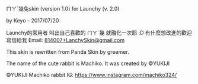 ㄇㄚˊ幾兔skin (version 1.0) for Launchy (v. 2.0)

by Keyo - 2017/07/20

Launchy的常用者 叫出自己喜歡的 ㄇㄚˊ幾 就融化一次耶 :D
有什麼想改進的歡迎寫信給我
Email: 814007+LanchySkin@gmail.com

This skin is  rewritten from Panda Skin  by greemer.

The name of the cute rabbit is Machiko.
It was created by ©YUKIJI

©YUKIJI Machiko rabbit
IG: https://www.instagram.com/machiko324/
